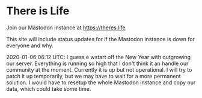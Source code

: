 # There is Life

Join our Mastodon instance at https://theres.life

This site will include status updates for if the Mastodon instance is down for everyone and why.


2020-01-06 06:12 UTC: I guess e wstart off the New Year with outgrowing our server. Everything is running so high that I don't think it an handle our community at the moment. Currently it is up but not operational. I will try to patch it up temporarily, but we may have to wait for a more permanent solution. I would have to resetup the whole Mastodon instance and copy our data, which could take some time.
